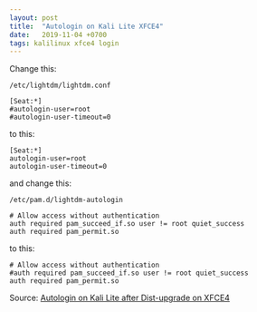 ```yaml
---
layout: post
title:  "Autologin on Kali Lite XFCE4"
date:   2019-11-04 +0700
tags: kalilinux xfce4 login
---
```

Change this:

`/etc/lightdm/lightdm.conf`

```
[Seat:*]
#autologin-user=root
#autologin-user-timeout=0
```

to this:

```
[Seat:*]
autologin-user=root
autologin-user-timeout=0
```

and change this:

`/etc/pam.d/lightdm-autologin`

```
# Allow access without authentication
auth required pam_succeed_if.so user != root quiet_success
auth required pam_permit.so
```

to this:

```
# Allow access without authentication
#auth required pam_succeed_if.so user != root quiet_success
auth required pam_permit.so
```

Source: [Autologin on Kali Lite after Dist-upgrade on XFCE4](https://forums.kali.org/showthread.php?31854-Autologin-on-Kali-Lite-after-Dist-upgrade-on-XFCE4)
